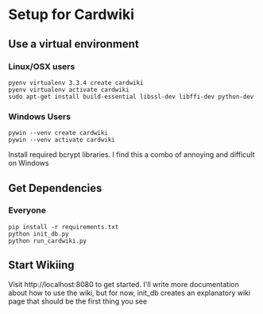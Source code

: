 Setup for Cardwiki
==================

Use a virtual environment
--------------------------

### Linux/OSX users

```
pyenv virtualenv 3.3.4 create cardwiki
pyenv virtualenv activate cardwiki
sudo apt-get install build-essential libssl-dev libffi-dev python-dev
```

### Windows Users

```
pywin --venv create cardwiki
pywin --venv activate cardwiki
```
    
Install required bcrypt libraries.  I find this a combo of annoying and difficult on Windows

Get Dependencies
------------------

### Everyone

```
pip install -r requirements.txt
python init_db.py
python run_cardwiki.py
```

Start Wikiing
---------------

Visit http://localhost:8080 to get started.  I'll write more documentation about how to use the wiki, but for now, init_db creates an explanatory wiki page that should be the first thing you see
